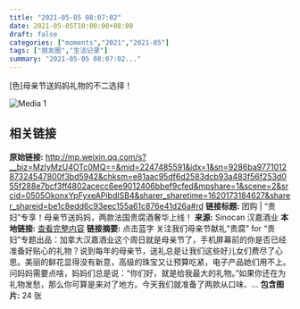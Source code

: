 ```yaml
---
title: "2021-05-05 08:07:02"
date: 2021-05-05T10:00:00+08:00
draft: false
categories: ["moments","2021","2021-05"]
tags: ["朋友圈","生活记录"]
summary: "2021-05-05 08:07:02..."
---
```


[色]母亲节送妈妈礼物的不二选择！

![Media 1](/Moments/photos/2021-05-05/202105050807020.jpg)

## 相关链接

**原始链接:** http://mp.weixin.qq.com/s?__biz=MzIyMzU4OTc0MQ==&mid=2247485591&idx=1&sn=9286ba977101287324547800f3bd5942&chksm=e81aac95df6d2583dcb93a483f56f253d055f288e7bcf3ff4802acecc6ee9012406bbef9cfed&mpshare=1&scene=2&srcid=0505OkonxYpFyxeAPibdISB4&sharer_sharetime=1620173184627&sharer_shareid=be1c8edd6c93eec155a61c876e41d26a#rd
**链接标题:** 团购 | “贵妇”专享！母亲节送妈妈，两款法国贵腐酒奢华上线！
**来源:** Sinocan 汉嘉酒业
**本地链接:** [查看完整内容](/link_content/2021/05/2021-05-05/link_content/)
**链接摘要:** 点击蓝字 关注我们母亲节献礼“贵腐” for “贵妇”专题出品：加拿大汉嘉酒业这个周日就是母亲节了，手机屏幕前的你是否已经准备好贴心的礼物？说到每年的母亲节，送礼总是让我们这些好儿女们费尽了心思。美丽的鲜花显得没有新意，高级的珠宝又让预算吃紧，电子产品她们用不上。问妈妈需要点啥，妈妈们总是说：“你们好，就是给我最大的礼物。”如果你还在为礼物发愁，那么你可算是来对了地方。今天我们就准备了两款从口味、...
**包含图片:** 24 张

